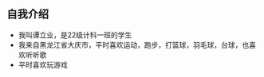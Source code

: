 ## 自我介绍
- 我叫谭立业，是22级计科一班的学生
- 我来自黑龙江省大庆市，平时喜欢运动，跑步，打篮球，羽毛球，台球，也喜欢听听歌
- 平时喜欢玩游戏

<!---
liyetan/liyetan is a ✨ special ✨ repository because its `README.md` (this file) appears on your GitHub profile.
You can click the Preview link to take a look at your changes.
--->

